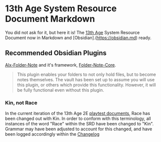 # 13th Age System Resource Document Markdown
You did not ask for it, but here it is! The [13th Age](https://pelgranepress.com/13th-age/) System Resource Document now in Markdown and [Obsidian].(https://obsidian.md) ready.

## Recommended Obsidian Plugins
[Alx-Folder-Note](https://github.com/aidenlx/alx-folder-note) and it's framework, [Folder-Note-Core](https://github.com/aidenlx/folder-note-core). 
> This plugin enables your folders to not only hold files, but to become notes themselves. The vault has been set up to assume you will use this plugin, or others which provide this functionality. However, it will be fully functional even without this plugin.


### Kin, not Race
In the current iteration of the 13th Age 2E [playtest documents](https://robheinsoo.blogspot.com/2022/08/13th-age-2e-more-info.html), Race has been changed out with Kin. In order to conform with this terminology, all instances of the word "Race" within the SRD have been changed to "Kin". Grammar may have been adjusted to account for this changed, and have been logged accordingly within the [Changelog](SRD-MD_Changelog.md)


